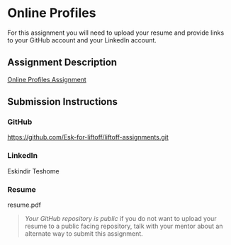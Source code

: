 # Online Profiles
For this assignment you will need to upload your resume and provide links to your GitHub account and your LinkedIn account.

## Assignment Description
[Online Profiles Assignment](https://education.launchcode.org/liftoff/modules/assignments/online-profiles)

## Submission Instructions
 
### GitHub
https://github.com/Esk-for-liftoff/liftoff-assignments.git
 
### LinkedIn
Eskindir Teshome

### Resume
resume.pdf

> *Your GitHub repository is public* if you do not want to upload your resume to a public facing repository, talk with your mentor about an alternate way to submit this assignment.

